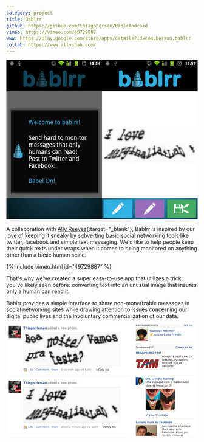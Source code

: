 ```yaml
---
category: project
title: Bablrr
github: https://github.com/thiagohersan/BablrAndroid
vimeo: https://vimeo.com/49729887
www: https://play.google.com/store/apps/details?id=com.hersan.bablrr
collab: https://www.allyshah.com/
---
```

![](/assets/projects/bablrr/bablrr0002.png)

A collaboration with [Ally Reeves](https://www.allyshah.com/){:target="_blank"}, Bablrr is inspired by our love of keeping it sneaky by subverting basic social networking tools like twitter, facebook and simple text messaging. We'd like to help people keep their quick texts under wraps when it comes to being monitored on anything other than a basic human scale.

{% include vimeo.html id="49729887" %}

That's why we've created a super easy-to-use app that utilizes a trick you've likely seen before: converting text into an unusual image that insures only a human can read it.

Bablrr provides a simple interface to share non-monetizable messages in social networking sites while drawing attention to issues concerning our digital public lives and the involuntary commercialization of our data.

![](/assets/projects/bablrr/bablrr_facebook.png)
